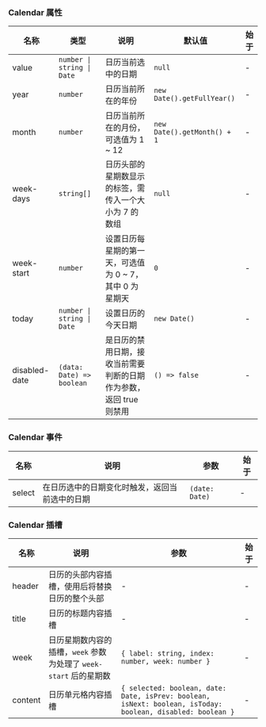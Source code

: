 ### Calendar 属性

| 名称          | 类型                     | 说明                                                               | 默认值                    | 始于 |
| ------------- | ------------------------ | ------------------------------------------------------------------ | ------------------------- | --- |
| value         | `number \| string \| Date` | 日历当前选中的日期                                                 | `null`                      | - |
| year          | `number`                   | 日历当前所在的年份                                                 | `new Date().getFullYear()`  | - |
| month         | `number`                   | 日历当前所在的月份，可选值为 1 ~ 12                                | `new Date().getMonth() + 1` | - |
| week-days     | `string[]`                    | 日历头部的星期数显示的标签，需传入一个大小为 7 的数组              | `null`                      | - |
| week-start    | `number`                   | 设置日历每星期的第一天，可选值为 0 ~ 7，其中 0 为星期天            | `0`                         | - |
| today         | `number \| string \| Date` | 设置日历的今天日期                                                 | `new Date()`               | - |
| disabled-date | `(data: Date) => boolean`                 | 是日历的禁用日期，接收当前需要判断的日期作为参数，返回 true 则禁用 | `() => false`               | - |

### Calendar 事件

| 名称      | 说明                                           | 参数 | 始于 |
| --------- | ---------------------------------------------- | ---- | --- |
| select | 在日历选中的日期变化时触发，返回当前选中的日期 | `(date: Date)` | - |

### Calendar 插槽

| 名称    | 说明                                                                                                  | 参数 | 始于 |
| ------- | ----------------------------------------------------------------------------------------------------- | --- | --- |
| header  | 日历的头部内容插槽，使用后将替换日历的整个头部                                                        | - | - |
| title   | 日历的标题内容插槽                                                                                    | - | - |
| week    | 日历星期数内容的插槽，`week` 参数为处理了 `week-start` 后的星期数                              | `{ label: string, index: number, week: number }` | - |
| content | 日历单元格内容插槽 | `{ selected: boolean, date: Date, isPrev: boolean, isNext: boolean, isToday: boolean, disabled: boolean }` | - |
